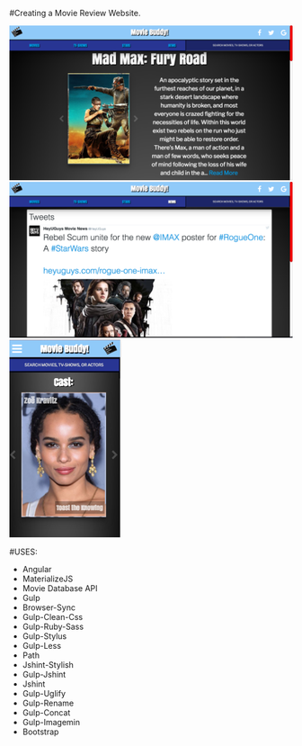 #Creating a Movie Review Website.

![site](images/site.png)
![news](images/news.png)
![mobile](images/mobile.png)



#USES:

* Angular
* MaterializeJS
* Movie Database API
* Gulp
* Browser-Sync
* Gulp-Clean-Css
* Gulp-Ruby-Sass
* Gulp-Stylus
* Gulp-Less
* Path
* Jshint-Stylish
* Gulp-Jshint
* Jshint
* Gulp-Uglify
* Gulp-Rename
* Gulp-Concat
* Gulp-Imagemin
* Bootstrap

